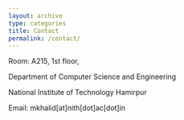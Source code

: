 ```yaml
---
layout: archive
type: categories
title: Contact
permalink: /contact/
---
```

<p>Room: A215, 1st floor,</p>  
<p>Department of Computer Science and Engineering</p> 
<p>National Institute of Technology Hamirpur</p>
<p>Email: mkhalid[at]nith[dot]ac[dot]in</p>

